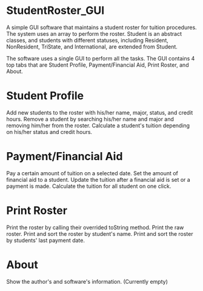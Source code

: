 # StudentRoster_GUI
A simple GUI software that maintains a student roster for tuition procedures.
The system uses an array to perform the roster.
Student is an abstract classes, and students with different statuses, including Resident, NonResident, TriState, and International, are extended from Student.

The software uses a single GUI to perform all the tasks.
The GUI contains 4 top tabs that are Student Profile, Payment/Financial Aid, Print Roster, and About.

# Student Profile
Add new students to the roster with his/her name, major, status, and credit hours.
Remove a student by searching his/her name and major and removing him/her from the roster.
Calculate a student's tuition depending on his/her status and credit hours.

# Payment/Financial Aid
Pay a certain amount of tuition on a selected date.
Set the amount of financial aid to a student.
Update the tuition after a financial aid is set or a payment is made.
Calculate the tuition for all student on one click.

# Print Roster
Print the roster by calling their overrided toString method.
Print the raw roster.
Print and sort the roster by student's name.
Print and sort the roster by students' last payment date.

# About
Show the author's and software's information. (Currently empty)
